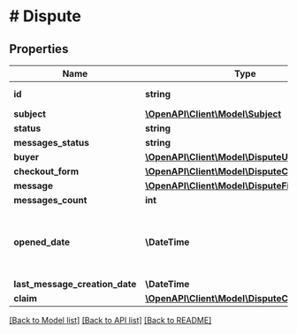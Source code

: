 # # Dispute

## Properties

Name | Type | Description | Notes
------------ | ------------- | ------------- | -------------
**id** | **string** | Identifier of the dispute |
**subject** | [**\OpenAPI\Client\Model\Subject**](Subject.md) |  |
**status** | **string** |  |
**messages_status** | **string** |  |
**buyer** | [**\OpenAPI\Client\Model\DisputeUser**](DisputeUser.md) |  |
**checkout_form** | [**\OpenAPI\Client\Model\DisputeCheckoutForm**](DisputeCheckoutForm.md) |  |
**message** | [**\OpenAPI\Client\Model\DisputeFirstMessage**](DisputeFirstMessage.md) |  |
**messages_count** | **int** |  |
**opened_date** | **\DateTime** | Recent date when the dispute has been opened or reopened | [optional]
**last_message_creation_date** | **\DateTime** |  |
**claim** | [**\OpenAPI\Client\Model\DisputeClaim**](DisputeClaim.md) |  | [optional]

[[Back to Model list]](../../README.md#models) [[Back to API list]](../../README.md#endpoints) [[Back to README]](../../README.md)

